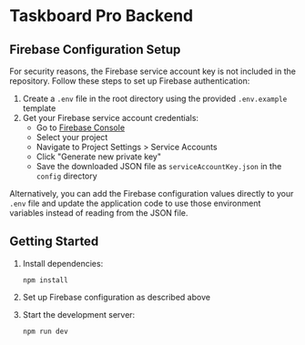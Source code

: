 # Taskboard Pro Backend

## Firebase Configuration Setup

For security reasons, the Firebase service account key is not included in the repository. Follow these steps to set up Firebase authentication:

1. Create a `.env` file in the root directory using the provided `.env.example` template
2. Get your Firebase service account credentials:
   - Go to [Firebase Console](https://console.firebase.google.com/)
   - Select your project
   - Navigate to Project Settings > Service Accounts
   - Click "Generate new private key"
   - Save the downloaded JSON file as `serviceAccountKey.json` in the `config` directory

Alternatively, you can add the Firebase configuration values directly to your `.env` file and update the application code to use those environment variables instead of reading from the JSON file.

## Getting Started

1. Install dependencies:
   ```
   npm install
   ```

2. Set up Firebase configuration as described above

3. Start the development server:
   ```
   npm run dev
   ```
